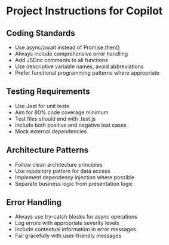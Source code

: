 # Project Instructions for Copilot

## Coding Standards
- Use async/await instead of Promise.then()
- Always include comprehensive error handling
- Add JSDoc comments to all functions
- Use descriptive variable names, avoid abbreviations
- Prefer functional programming patterns where appropriate

## Testing Requirements  
- Use Jest for unit tests
- Aim for 80% code coverage minimum
- Test files should end with .test.js
- Include both positive and negative test cases
- Mock external dependencies

## Architecture Patterns
- Follow clean architecture principles
- Use repository pattern for data access
- Implement dependency injection where possible
- Separate business logic from presentation logic

## Error Handling
- Always use try-catch blocks for async operations
- Log errors with appropriate severity levels
- Include contextual information in error messages
- Fail gracefully with user-friendly messages